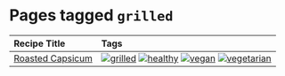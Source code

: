 # Pages tagged `grilled`

|Recipe Title|Tags
|:---|:---|
|[Roasted Capsicum](../recipes/roastedcapsicum.md)|<a href="tags/grilled.md"><img src="https://img.shields.io/badge/tag-grilled-b7439e" alt="grilled" /></a> <a href="tags/healthy.md"><img src="https://img.shields.io/badge/tag-healthy-7ca620" alt="healthy" /></a> <a href="tags/vegan.md"><img src="https://img.shields.io/badge/tag-vegan-6f4790" alt="vegan" /></a> <a href="tags/vegetarian.md"><img src="https://img.shields.io/badge/tag-vegetarian-473080" alt="vegetarian" /></a>|